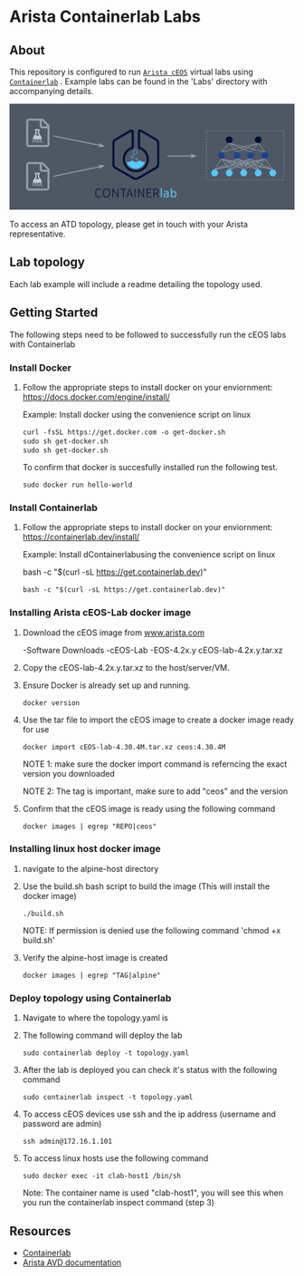 # Arista Containerlab Labs



## About

This repository is configured to run [`Arista cEOS`](https://containerlab.dev/manual/kinds/ceos/) virtual labs using [`Containerlab`](https://containerlab.dev/) . Example labs can be found in the 'Labs' directory with accompanying details.

<p align="center">
  <img src='docs/imgs/image1.png' alt='Arista cEOS and Containerlab'/>
</p>

To access an ATD topology, please get in touch with your Arista representative.

## Lab topology

Each lab example will include a readme detailing the topology used.

## Getting Started

The following steps need to be followed to successfully run the cEOS labs with Containerlab

### Install Docker


1. Follow the appropriate steps to install docker on your enviornment: https://docs.docker.com/engine/install/

     Example: Install docker using the convenience script on linux

    ```shell
    curl -fsSL https://get.docker.com -o get-docker.sh
    sudo sh get-docker.sh
    sudo sh get-docker.sh
    ```
 
     To confirm that docker is succesfully installed run the following test.

    ```shell
    sudo docker run hello-world
    ```
### Install Containerlab


1. Follow the appropriate steps to install docker on your enviornment: https://containerlab.dev/install/

   Example: Install dContainerlabusing the convenience script on linux

      bash -c "$(curl -sL https://get.containerlab.dev)"

    ```shell
    bash -c "$(curl -sL https://get.containerlab.dev)"
    ```


### Installing Arista cEOS-Lab docker image

1. Download the cEOS image from www.arista.com

      -Software Downloads
         -cEOS-Lab
            -EOS-4.2x.y
               cEOS-lab-4.2x.y.tar.xz

2. Copy the cEOS-lab-4.2x.y.tar.xz to the host/server/VM.

3. Ensure Docker is already set up and running.

    ```shell
    docker version
    ```

4. Use the tar file to import the cEOS image to create a docker image ready for use

   ```shell
   docker import cEOS-lab-4.30.4M.tar.xz ceos:4.30.4M
   ```

    NOTE 1: make sure the docker import command is referncing the exact version you downloaded 

    NOTE 2: The tag is important, make sure to add "ceos" and the version 

5. Confirm that the cEOS image is ready using the following command

    ```shell
    docker images | egrep "REPO|ceos"
    ```

### Installing linux host docker image

1. navigate to the alpine-host directory

2. Use the build.sh bash script to build the image (This will install the docker image)

   ```shell
   ./build.sh
   ```

   NOTE: If permission is denied use the following command 'chmod +x build.sh' 

3. Verify the alpine-host image is created

   ```shell
   docker images | egrep "TAG|alpine"
   ```

### Deploy topology using Containerlab

1. Navigate to where the topology.yaml is

2. The following command will deploy the lab

    ```shell
    sudo containerlab deploy -t topology.yaml
    ```

3. After the lab is deployed you can check it's status with the following command

    ```shell
    sudo containerlab inspect -t topology.yaml
    ```


4. To access cEOS devices use ssh and the ip address (username and password are admin)

    ```shell
    ssh admin@172.16.1.101
    ```

5. To access linux hosts use the following command

    ```shell
    sudo docker exec -it clab-host1 /bin/sh
    ```

   Note: The container name is used "clab-host1", you will see this when you run the containerlab inspect command (step 3)


## Resources

- [Containerlab](https://containerlab.dev/)
- [Arista AVD documentation](https://avd.arista.com)

